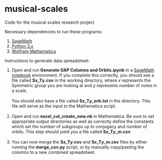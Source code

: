 # musical-scales
Code for the musical scales research project

Necessary dependencies to run these programs:
1. [SageMath](https://www.sagemath.org/)
2. [Python 3.x](https://www.python.org/downloads/)
3. [Wolfram Mathematica](https://www.wolfram.com/mathematica/)

Instructions to generate data spreadsheet:
1. Open and run **Generate GAP Columns and Orbits.ipynb** in a [SageMath notebook](https://doc.sagemath.org/html/en/prep/Intro-Tutorial.html) environment. If you complete this correctly, you should see a file called **S*x*_T*y*.csv** in the working directory, where *x* represents the Symmetric group you are looking at and *y* represents number of notes in a scale. <br/> <br/> You should also have a file called **S*x*_T*y*_orb.txt** in the directory. This file will serve as the input to the Mathematica script.<br/><br/>
2. Open and run **excel_col_create_new.nb** in Mathematica. Be sure to set appropriate output directories as well as correctly define the constants which set the number of subgroups up to conjugacy and number of orbits. This step should yield you a file called **S*x*_T*y*_m.csv**<br/><br/>
3. You can now merge the **S*x*_T*y*.csv** and **S*x*_T*y*_m.csv** files by either running the **merge_csv.py** script, or by manually copy/pasting the columns to a new combined spreadsheet. 